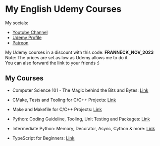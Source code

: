 # My English Udemy Courses

My socials: 

- [Youtube Channel](https://www.youtube.com/@franneckcs3798)
- [Udemy Profile](https://www.udemy.com/user/jan-schaffranek/)
- [Patreon](https://patreon.com/user?u=11874131)

My Udemy courses in a discount with this code: **FRANNECK_NOV_2023**  
Note: The prices are set as low as Udemy allows me to do it.  
You can also forward the link to your friends :)

## My Courses

- Computer Science 101 - The Magic behind the Bits and Bytes:
[Link](https://www.udemy.com/course/computer-science-101-the-magic-behind-the-bits-and-bytes/?couponCode=FRANNECK_NOV_2023)

- CMake, Tests and Tooling for C/C++ Projects:
[Link](https://www.udemy.com/course/cmake-tests-and-tooling-for-cc-projects/?couponCode=FRANNECK_NOV_2023)

- Make and Makefile for C/C++ Projects:
[Link](https://www.udemy.com/course/make-and-makefile-for-cc-projects-2022-edition/?couponCode=FRANNECK_NOV_2023)

- Python: Coding Guideline, Tooling, Unit Testing and Packages:
[Link](https://www.udemy.com/course/python-coding-guidelines-tooling-testing-and-packaging/?couponCode=FRANNECK_NOV_2023)

- Intermediate Python: Memory, Decorator, Async, Cython & more:
[Link](https://www.udemy.com/course/intermediate-python-memory-decorator-async-cython-more/?couponCode=FRANNECK_NOV_2023)

- TypeScript for Beginners:
[Link](https://www.udemy.com/course/typescript-for-beginners-u/?couponCode=FRANNECK_NOV_2023)
